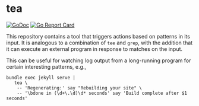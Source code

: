 # tea

[![GoDoc](https://img.shields.io/static/v1?label=godoc&message=reference&color=blue)](https://pkg.go.dev/github.com/creachadair/tea)
[![Go Report Card](https://goreportcard.com/badge/github.com/creachadair/tea)](https://goreportcard.com/report/github.com/creachadair/tea)

This repository contains a tool that triggers actions based on patterns in its
input. It is analogous to a combination of `tee` and `grep`, with the addition
that it can execute an external program in response to matches on the input.

This can be useful for watching log output from a long-running program for
certain interesting patterns, e.g.,


```shell
bundle exec jekyll serve |
   tea \
    -- 'Regenerating:' say "Rebuilding your site" \
    -- '\bdone in (\d+\.\d)\d* seconds' say 'Build complete after $1 seconds'
```

